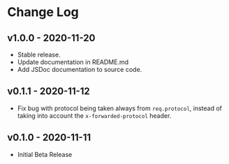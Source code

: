 # Change Log

## v1.0.0 - 2020-11-20

* Stable release. 
* Update documentation in README.md
* Add JSDoc documentation to source code.

## v0.1.1 - 2020-11-12

* Fix bug with protocol being taken always from `req.protocol`, instead of taking into account the `x-forwarded-protocol` header.

## v0.1.0 - 2020-11-11

* Initial Beta Release
